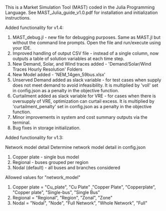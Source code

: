 This is a Market Simulation Tool (MAST) coded in the Julia Programming Language.
See MAST_Julia_guide_v1.0.pdf for installation and initialization instructions.


Added functionality for v1.4:

1. MAST_debug.jl - new file for debugging purposes. Same as MAST.jl but without the command line prompts. Open the file and run/execute using your IDE.
2. Improved handling of output CSV file - instead of a single column, now outputs a table of solution variables at each time step.
3. New Demand, Solar, and Wind traces added - 'Demand/Solar/Wind Traces Hourly Resolution' Folders
4. New Model added - 'NEM_14gen_59bus.xlsx'
5. Unserved Demand added as slack variable - for test cases when supply does not meet demand to avoid infeasibility. It is multiplied by 'voll' set in config.json as a penalty in the objective function.
6. Curtailment added as slack variable for VRE - for cases when there is oversupply of VRE, optimization can curtail excess. It is multiplied by 'curtailment_penalty' set in config.json as a penalty in the objective function.
7. Minor improvements in system and cost summary outputs via the terminal.
8. Bug fixes in storage initialization.




Added functionality for v1.3:

Network model detail
Determine network model detail in config.json
1. Copper plate - single bus model
2. Regional - buses grouped per region
3. Nodal (default) - all buses and branches considered

Allowed values for "network_model"
 1. Copper plate = "Cu_plate", "Cu Plate" ,"Copper Plate", "Copperplate", "Copper plate", "Single-bus", "Single Bus"
 2. Regional = "Regional", "Region", "Zonal", "Zone"
 3. Nodal = "Nodal", "Node", "Full Network", "Whole Network", "Full"


